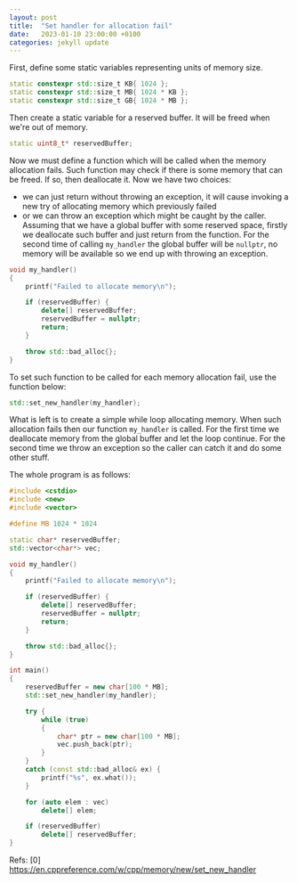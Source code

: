 ```yaml
---
layout: post
title:  "Set handler for allocation fail"
date:   2023-01-10 23:00:00 +0100
categories: jekyll update
---
```


First, define some static variables representing units of memory size.
```cpp
static constexpr std::size_t KB{ 1024 };
static constexpr std::size_t MB{ 1024 * KB };
static constexpr std::size_t GB{ 1024 * MB };
```

Then create a static variable for a reserved buffer. It will be freed when we're out of memory.
```cpp
static uint8_t* reservedBuffer;
```

Now we must define a function which will be called when the memory allocation fails. Such function may check if there is some memory that can be freed. If so, then deallocate it. Now we have two choices:
- we can just return without throwing an exception, it will cause invoking a new try of allocating memory which previously failed
- or we can throw an exception which might be caught by the caller.
Assuming that we have a global buffer with some reserved space, firstly we deallocate such buffer and just return from the function. For the second time of calling `my_handler` the global buffer will be `nullptr`, no memory will be available so we end up with throwing an exception.
```cpp
void my_handler()
{
    printf("Failed to allocate memory\n");

    if (reservedBuffer) {
        delete[] reservedBuffer;
        reservedBuffer = nullptr;
        return;
    }

    throw std::bad_alloc{};
}
```

To set such function to be called for each memory allocation fail, use the function below:
```cpp
std::set_new_handler(my_handler);
```

What is left is to create a simple while loop allocating memory. When such allocation fails then our function `my_handler` is called. For the first time we deallocate memory from the global buffer and let the loop continue. For the second time we throw an exception so the caller can catch it and do some other stuff.

The whole program is as follows:
```cpp
#include <cstdio>
#include <new>
#include <vector>

#define MB 1024 * 1024

static char* reservedBuffer;
std::vector<char*> vec;

void my_handler()
{
    printf("Failed to allocate memory\n");

    if (reservedBuffer) {
        delete[] reservedBuffer;
        reservedBuffer = nullptr;
        return;
    }

    throw std::bad_alloc{};
}

int main()
{
    reservedBuffer = new char[100 * MB];
    std::set_new_handler(my_handler);

    try {
        while (true)
        {
            char* ptr = new char[100 * MB];
            vec.push_back(ptr);
        }
    }
    catch (const std::bad_alloc& ex) {
        printf("%s", ex.what());
    }

    for (auto elem : vec)
        delete[] elem;

    if (reservedBuffer)
        delete[] reservedBuffer;
}
```

Refs:
[0] https://en.cppreference.com/w/cpp/memory/new/set_new_handler